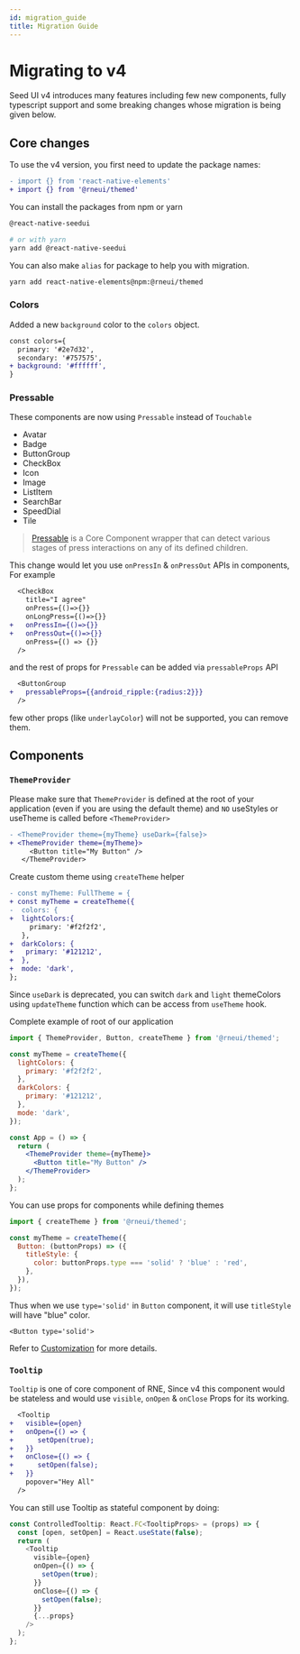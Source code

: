 ```yaml
---
id: migration_guide
title: Migration Guide
---
```


# Migrating to v4

Seed UI v4 introduces many features including few new components, fully typescript support and some breaking changes whose migration is being given below.

## Core changes

To use the v4 version, you first need to update the package names:

```diff
- import {} from 'react-native-elements'
+ import {} from '@rneui/themed'
```

You can install the packages from npm or yarn

```bash
@react-native-seedui

# or with yarn
yarn add @react-native-seedui
```

You can also make `alias` for package to help you with migration.

```bash
yarn add react-native-elements@npm:@rneui/themed
```

### Colors

Added a new `background` color to the `colors` object.

```diff
const colors={
  primary: '#2e7d32',
  secondary: '#757575',
+ background: '#ffffff',
}
```

### Pressable

These components are now using `Pressable` instead of `Touchable`

- Avatar
- Badge
- ButtonGroup
- CheckBox
- Icon
- Image
- ListItem
- SearchBar
- SpeedDial
- Tile

> [Pressable](https://reactnative.dev/docs/pressable) is a Core Component wrapper that can detect various stages of press interactions on any of its defined children.

This change would let you use `onPressIn` & `onPressOut` APIs in components, For example

```diff
  <CheckBox
    title="I agree"
    onPress={()=>{}}
    onLongPress={()=>{}}
+   onPressIn={()=>{}}
+   onPressOut={()=>{}}
    onPress={() => {}}
  />
```

and the rest of props for `Pressable` can be added via `pressableProps` API

```diff
  <ButtonGroup
+   pressableProps={{android_ripple:{radius:2}}}
  />
```

few other props (like `underlayColor`) will not be supported, you can remove them.

## Components

### `ThemeProvider`

Please make sure that `ThemeProvider` is defined at the root of your application (even if you are using the default theme) and `NO` useStyles or useTheme is called before `<ThemeProvider>`

```diff
- <ThemeProvider theme={myTheme} useDark={false}>
+ <ThemeProvider theme={myTheme}>
     <Button title="My Button" />
   </ThemeProvider>
```

Create custom theme using `createTheme` helper

```diff
- const myTheme: FullTheme = {
+ const myTheme = createTheme({
-  colors: {
+  lightColors:{
     primary: '#f2f2f2',
   },
+  darkColors: {
+   primary: '#121212',
+  },
+  mode: 'dark',
};
```

Since `useDark` is deprecated, you can switch `dark` and `light` themeColors using `updateTheme` function which can be access from `useTheme` hook.

Complete example of root of our application

```jsx
import { ThemeProvider, Button, createTheme } from '@rneui/themed';

const myTheme = createTheme({
  lightColors: {
    primary: '#f2f2f2',
  },
  darkColors: {
    primary: '#121212',
  },
  mode: 'dark',
});

const App = () => {
  return (
    <ThemeProvider theme={myTheme}>
      <Button title="My Button" />
    </ThemeProvider>
  );
};
```

You can use props for components while defining themes

```jsx
import { createTheme } from '@rneui/themed';

const myTheme = createTheme({
  Button: (buttonProps) => ({
    titleStyle: {
      color: buttonProps.type === 'solid' ? 'blue' : 'red',
    },
  }),
});
```

Thus when we use `type='solid'` in `Button` component, it will use `titleStyle` will have "blue" color.

```tsx
<Button type='solid'>
```

Refer to [Customization](https://reactnative.dev/docs/customization) for more details.

### `Tooltip`

`Tooltip` is one of core component of RNE, Since v4 this component would be stateless and would use `visible`, `onOpen` & `onClose` Props for its working.

```diff
  <Tooltip
+   visible={open}
+   onOpen={() => {
+      setOpen(true);
+   }}
+   onClose={() => {
+      setOpen(false);
+   }}
    popover="Hey All"
  />
```

You can still use Tooltip as stateful component by doing:

```js
const ControlledTooltip: React.FC<TooltipProps> = (props) => {
  const [open, setOpen] = React.useState(false);
  return (
    <Tooltip
      visible={open}
      onOpen={() => {
        setOpen(true);
      }}
      onClose={() => {
        setOpen(false);
      }}
      {...props}
    />
  );
};
```
